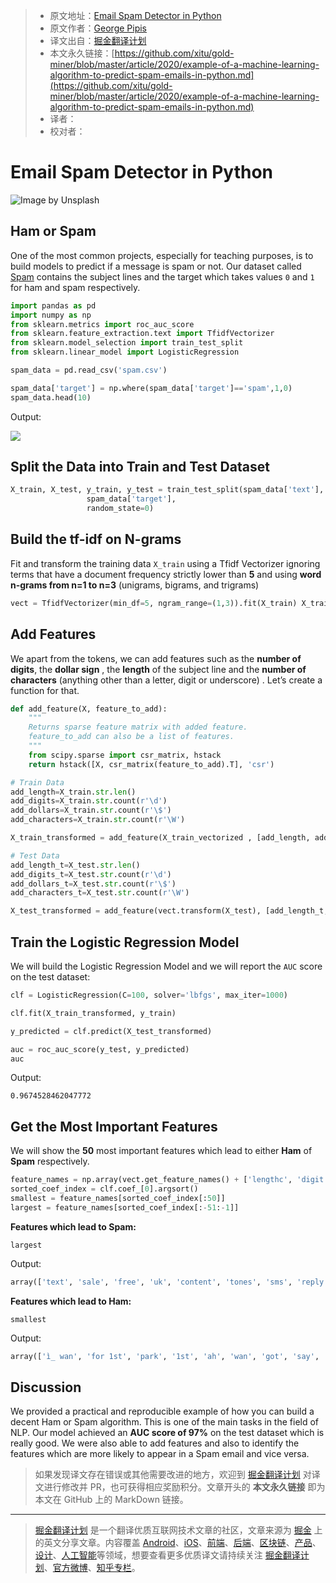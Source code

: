 > * 原文地址：[Email Spam Detector in Python](https://medium.com/python-in-plain-english/example-of-a-machine-learning-algorithm-to-predict-spam-emails-in-python-76addb1514d1)
> * 原文作者：[George Pipis](https://medium.com/@jorgepit-14189)
> * 译文出自：[掘金翻译计划](https://github.com/xitu/gold-miner)
> * 本文永久链接：[https://github.com/xitu/gold-miner/blob/master/article/2020/example-of-a-machine-learning-algorithm-to-predict-spam-emails-in-python.md](https://github.com/xitu/gold-miner/blob/master/article/2020/example-of-a-machine-learning-algorithm-to-predict-spam-emails-in-python.md)
> * 译者：
> * 校对者：

# Email Spam Detector in Python

![Image by Unsplash](https://cdn-images-1.medium.com/max/2000/0*cNPIeopNeCpoyXUk.jpg)

## Ham or Spam

One of the most common projects, especially for teaching purposes, is to build models to predict if a message is spam or not. Our dataset called [Spam](https://github.com/lsvih/spam_email/blob/main/spam.csv.zip) contains the subject lines and the target which takes values `0` and `1` for ham and spam respectively.

```py
import pandas as pd
import numpy as np
from sklearn.metrics import roc_auc_score
from sklearn.feature_extraction.text import TfidfVectorizer
from sklearn.model_selection import train_test_split
from sklearn.linear_model import LogisticRegression

spam_data = pd.read_csv('spam.csv')

spam_data['target'] = np.where(spam_data['target']=='spam',1,0)
spam_data.head(10)
```

Output:

![](https://cdn-images-1.medium.com/max/2000/1*40wu5WtjaDcWKRJtTMX3_g.png)

## Split the Data into Train and Test Dataset

```py
X_train, X_test, y_train, y_test = train_test_split(spam_data['text'], 
                 spam_data['target'], 
                 random_state=0)
```

## Build the tf-idf on N-grams

Fit and transform the training data `X_train` using a Tfidf Vectorizer ignoring terms that have a document frequency strictly lower than **5** and using **word n-grams from n=1 to n=3** (unigrams, bigrams, and trigrams)

```py
vect = TfidfVectorizer(min_df=5, ngram_range=(1,3)).fit(X_train) X_train_vectorized = vect.transform(X_train)
```

## Add Features

We apart from the tokens, we can add features such as the **number of digits**, the **dollar sign** , the **length** of the subject line and the **number of characters** (anything other than a letter, digit or underscore) . Let’s create a function for that.

```py
def add_feature(X, feature_to_add):
    """
    Returns sparse feature matrix with added feature.
    feature_to_add can also be a list of features.
    """
    from scipy.sparse import csr_matrix, hstack
    return hstack([X, csr_matrix(feature_to_add).T], 'csr')

# Train Data
add_length=X_train.str.len()
add_digits=X_train.str.count(r'\d')
add_dollars=X_train.str.count(r'\$')
add_characters=X_train.str.count(r'\W')

X_train_transformed = add_feature(X_train_vectorized , [add_length, add_digits,  add_dollars, add_characters])

# Test Data
add_length_t=X_test.str.len()
add_digits_t=X_test.str.count(r'\d')
add_dollars_t=X_test.str.count(r'\$')
add_characters_t=X_test.str.count(r'\W')

X_test_transformed = add_feature(vect.transform(X_test), [add_length_t, add_digits_t,  add_dollars_t, add_characters_t])
```

## Train the Logistic Regression Model

We will build the Logistic Regression Model and we will report the `AUC` score on the test dataset:

```py
clf = LogisticRegression(C=100, solver='lbfgs', max_iter=1000)

clf.fit(X_train_transformed, y_train)

y_predicted = clf.predict(X_test_transformed)

auc = roc_auc_score(y_test, y_predicted)
auc
```

Output:

```
0.9674528462047772
```

## Get the Most Important Features

We will show the **50** most important features which lead to either **Ham** of **Spam** respectively.

```py
feature_names = np.array(vect.get_feature_names() + ['lengthc', 'digit', 'dollars', 'n_char'])
sorted_coef_index = clf.coef_[0].argsort()
smallest = feature_names[sorted_coef_index[:50]]
largest = feature_names[sorted_coef_index[:-51:-1]]
```

**Features which lead to Spam:**

```
largest
```

Output:

```py
array(['text', 'sale', 'free', 'uk', 'content', 'tones', 'sms', 'reply', 'order', 'won', 'ltd', 'girls', 'ringtone', 'to', 'comes', 'darling', 'this message', 'what you', 'new', 'www', 'co uk', 'std', 'co', 'about the', 'strong', 'txt', 'your', 'user', 'all of', 'choose', 'service', 'wap', 'mobile', 'the new', 'with', 'sexy', 'sunshine', 'xxx', 'this', 'hot', 'freemsg', 'ta', 'waiting for your', 'asap', 'stop', 'll have', 'hello', 'http', 'vodafone', 'of the'], dtype='<U31')
```

**Features which lead to Ham:**

```
smallest
```

Output:

```py
array(['ì_ wan', 'for 1st', 'park', '1st', 'ah', 'wan', 'got', 'say', 'tomorrow', 'if', 'my', 'ì_', 'call', 'opinion', 'days', 'gt', 'its', 'lt', 'lovable', 'sorry', 'all', 'when', 'can', 'hope', 'face', 'she', 'pls', 'lt gt', 'hav', 'he', 'smile', 'wife', 'for my', 'trouble', 'me', 'went', 'about me', 'hey', '30', 'sir', 'lovely', 'small', 'sun', 'silent', 'me if', 'happy', 'only', 'them', 'my dad', 'dad'], dtype='<U31')
```

## Discussion

We provided a practical and reproducible example of how you can build a decent Ham or Spam algorithm. This is one of the main tasks in the field of NLP. Our model achieved an **AUC score of 97%** on the test dataset which is really good. We were also able to add features and also to identify the features which are more likely to appear in a Spam email and vice versa.

> 如果发现译文存在错误或其他需要改进的地方，欢迎到 [掘金翻译计划](https://github.com/xitu/gold-miner) 对译文进行修改并 PR，也可获得相应奖励积分。文章开头的 **本文永久链接** 即为本文在 GitHub 上的 MarkDown 链接。

---

> [掘金翻译计划](https://github.com/xitu/gold-miner) 是一个翻译优质互联网技术文章的社区，文章来源为 [掘金](https://juejin.im) 上的英文分享文章。内容覆盖 [Android](https://github.com/xitu/gold-miner#android)、[iOS](https://github.com/xitu/gold-miner#ios)、[前端](https://github.com/xitu/gold-miner#前端)、[后端](https://github.com/xitu/gold-miner#后端)、[区块链](https://github.com/xitu/gold-miner#区块链)、[产品](https://github.com/xitu/gold-miner#产品)、[设计](https://github.com/xitu/gold-miner#设计)、[人工智能](https://github.com/xitu/gold-miner#人工智能)等领域，想要查看更多优质译文请持续关注 [掘金翻译计划](https://github.com/xitu/gold-miner)、[官方微博](http://weibo.com/juejinfanyi)、[知乎专栏](https://zhuanlan.zhihu.com/juejinfanyi)。
